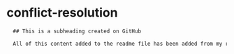# conflict-resolution

```md
  ## This is a subheading created on GitHub

  All of this content added to the readme file has been added from my remote GitHub repository.
```

